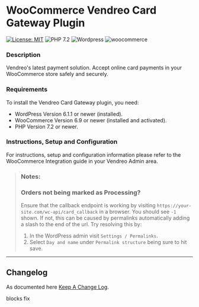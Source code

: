 # WooCommerce Vendreo Card Gateway Plugin

[![License: MIT](https://img.shields.io/badge/License-MIT-yellow.svg)](https://opensource.org/licenses/MIT)
![PHP 7.2](https://img.shields.io/badge/PHP-7.2-blue.svg)
![Wordpress](https://img.shields.io/badge/wordpress-v6.1.1-green)
![woocommerce](https://img.shields.io/badge/woocommerce-v6.9-green)


### Description
Vendreo's latest payment solution. Accept online card payments in your WooCommerce store safely and securely.

### Requirements

To install the Vendreo Card Gateway plugin, you need:

* WordPress Version 6.1.1 or newer (installed).
* WooCommerce Version 6.9 or newer (installed and activated).
* PHP Version 7.2 or newer.

### Instructions, Setup and Configuration
 
For instructions, setup and configuration information please refer to the WooCommerce Integration guide in your Vendreo Admin area.


> ### Notes:
> ### Orders not being marked as Processing?
> Ensure that the callback endpoint is working by visiting `https://your-site.com/wc-api/card_callback` in a browser. You should see `-1` shown.
> If not, this can be caused by permalinks automatically adding a slash to the end of the url.
> Try resolving this by:
> 1. In the WordPress admin visit `Settings / Permalinks`.
>2. Select `Day and name` under `Permalink structure` being sure to hit save.

---

## Changelog
As documented here [Keep A Change Log](https://keepachangelog.com/en/1.0.0/).


blocks fix
